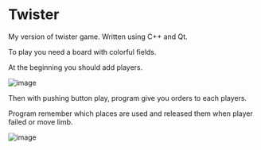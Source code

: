 # Twister
My version of twister game. Written using C++ and Qt.

To play you need a board with colorful fields.

At the beginning you should add players. 

![image](https://user-images.githubusercontent.com/105115971/170061532-82b79f2a-86e0-4f8e-bf90-c31ad84a5512.png)

Then with pushing button play, program give you orders to each players.

Program remember which places are used and released them when player failed or move limb. 

![image](https://user-images.githubusercontent.com/105115971/170061105-ceb40b6b-1c26-4727-b5ce-97c8f046b341.png)
